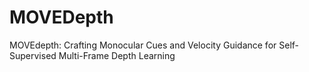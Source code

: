 # MOVEDepth
MOVEdepth: Crafting Monocular Cues and Velocity Guidance for Self-Supervised Multi-Frame Depth Learning

